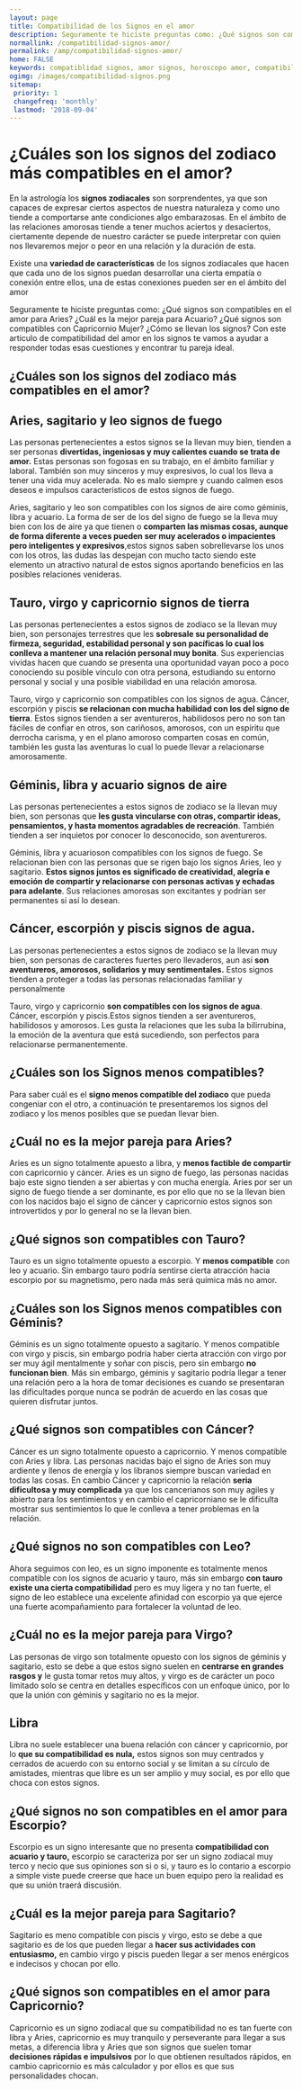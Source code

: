 ```yaml
---
layout: page
title: Compatibilidad de los Signos en el amor
description: Seguramente te hiciste preguntas como: ¿Qué signos son compatibles en el amor para Aries? ¿Cuál es la mejor pareja para Acuario? ¿Qué signos son compatibles con Capricornio Mujer? ¿Cómo se llevan los signos? Con este articulo te ayudamos.
normallink: /compatibilidad-signos-amor/
permalink: /amp/compatibilidad-signos-amor/
home: FALSE
keywords: compatiblidad signos, amor signos, horoscopo amor, compatibilidad en el amor, mejor pareja, como se llevan los signos, astrologia, carta natal, astrología, lectura del tarot, signos del zodiaco, horoscopos, astros, cambio de estaciones
ogimg: /images/compatibilidad-signos.png
sitemap:
 priority: 1
 changefreq: 'monthly'
 lastmod: '2018-09-04'
---
```


<amp-img src="{{ site.url }}/images/compatibilidad-signos.png" width=1260 height=662 layout="responsive"></amp-img>


# ¿Cuáles son los signos del zodiaco más compatibles en el amor?

En la astrología los **signos zodiacales** son sorprendentes, ya que son capaces de expresar ciertos aspectos de nuestra naturaleza y como uno tiende a comportarse ante condiciones algo embarazosas. En el ámbito de las relaciones amorosas tiende a tener muchos aciertos y desaciertos, ciertamente depende de nuestro carácter se puede interpretar con quien nos llevaremos mejor o peor en una relación y la duración de esta.

Existe una **variedad de características** de los signos zodiacales que hacen que cada uno de los signos puedan desarrollar una cierta empatía o conexión entre ellos, una de estas conexiones pueden ser en el ámbito del amor

Seguramente te hiciste preguntas como: ¿Qué signos son compatibles en el amor para Aries? ¿Cuál es la mejor pareja para Acuario? ¿Qué signos son compatibles con Capricornio Mujer? ¿Cómo se llevan los signos? Con este articulo de compatibilidad del amor en los signos te vamos a ayudar a responder todas esas cuestiones y encontrar tu pareja ideal.

## ¿Cuáles son los signos del zodiaco más compatibles en el amor?

## Aries, sagitario y leo signos de fuego

Las personas pertenecientes a estos signos se la llevan muy bien, tienden a ser personas **divertidas, ingeniosas y muy calientes cuando se trata de amor.** Estas personas son fogosas en su trabajo, en el ámbito familiar y laboral. También son muy sinceros y muy expresivos, lo cual los lleva a tener una vida muy acelerada. No es malo siempre y cuando calmen esos deseos e impulsos característicos de estos signos de fuego.

Aries, sagitario y leo son compatibles con los signos de aire como géminis, libra y acuario. La forma de ser de los del signo de fuego se la lleva muy bien con los de aire ya que tienen o **comparten las mismas cosas, aunque de forma diferente a veces pueden ser muy acelerados o impacientes pero inteligentes y expresivos**,estos signos saben sobrellevarse los unos con los otros, las dudas las despejan con mucho tacto siendo este elemento un atractivo natural de estos signos aportando beneficios en las posibles relaciones venideras.

## Tauro, virgo y capricornio signos de tierra

Las personas pertenecientes a estos signos de zodiaco se la llevan muy bien, son personajes terrestres que les **sobresale su personalidad de firmeza, seguridad, estabilidad personal y son pacíficas lo cual los conlleva a mantener una relación personal muy bonita**. Sus experiencias vividas hacen que cuando se presenta una oportunidad vayan poco a poco conociendo su posible vínculo con otra persona, estudiando su entorno personal y social y una posible viabilidad en una relación amorosa.

Tauro, virgo y capricornio son compatibles con los signos de agua. Cáncer, escorpión y piscis **se relacionan con mucha habilidad con los del signo de tierra**. Estos signos tienden a ser aventureros, habilidosos pero no son tan fáciles de confiar en otros, son cariñosos, amorosos, con un espíritu que derrocha carisma, y en el plano amoroso comparten cosas en común, también les gusta las aventuras lo cual lo puede llevar a relacionarse amorosamente.

## Géminis, libra y acuario signos de aire

Las personas pertenecientes a estos signos de zodiaco se la llevan muy bien, son personas que **les gusta vincularse con otras, compartir ideas, pensamientos, y hasta momentos agradables de recreación**. También tienden a ser inquietos por conocer lo desconocido, son aventureros.

Géminis, libra y acuarioson compatibles con los signos de fuego. Se relacionan bien con las personas que se rigen bajo los signos Aries, leo y sagitario. **Estos signos juntos es significado de creatividad, alegría e emoción de compartir y relacionarse con personas activas y echadas para adelante**. Sus relaciones amorosas son excitantes y podrían ser permanentes si así lo desean.

## Cáncer, escorpión y piscis signos de agua.

Las personas pertenecientes a estos signos de zodiaco se la llevan muy bien, son personas de caracteres fuertes pero llevaderos, aun así **son aventureros, amorosos, solidarios y muy sentimentales.** Estos signos tienden a proteger a todas las personas relacionadas familiar y personalmente

Tauro, virgo y capricornio **son compatibles con los signos de agua**. Cáncer, escorpión y piscis.Estos signos tienden a ser aventureros, habilidosos y amorosos. Les gusta la relaciones que les suba la bilirrubina, la emoción de la aventura que está sucediendo, son perfectos para relacionarse permanentemente.


## ¿Cuáles son los Signos menos compatibles?

Para saber cuál es el **signo menos compatible del zodiaco** que pueda congeniar con el otro, a continuación te presentaremos los signos del zodiaco y los menos posibles que se puedan llevar bien.

## ¿Cuál no es la mejor pareja para Aries?

Aries es un signo totalmente apuesto a libra, y **menos factible de compartir** con capricornio y cáncer. Aries es un signo de fuego, las personas nacidas bajo este signo tienden a ser abiertas y con mucha energía. Aries por ser un signo de fuego tiende a ser dominante, es por ello que no se la llevan bien con los nacidos bajo el signo de cáncer y capricornio estos signos son introvertidos y por lo general no se la llevan bien.

## ¿Qué signos son compatibles con Tauro?

Tauro es un signo totalmente opuesto a escorpio. Y **menos compatible** con leo y acuario. Sin embargo tauro podría sentirse cierta atracción hacia escorpio por su magnetismo, pero nada más será química más no amor.

## ¿Cuáles son los Signos menos compatibles con Géminis?

Géminis es un signo totalmente opuesto a sagitario. Y menos compatible con virgo y piscis, sin embargo podría haber cierta atracción con virgo por ser muy ágil mentalmente y soñar con piscis, pero sin embargo **no funcionan bien**. Más sin embargo, géminis y sagitario podría llegar a tener una relación pero a la hora de tomar decisiones es cuando se presentaran las dificultades porque nunca se podrán de acuerdo en las cosas que quieren disfrutar juntos.

## ¿Qué signos son compatibles con Cáncer?

Cáncer es un signo totalmente opuesto a capricornio. Y menos compatible con Aries y libra. Las personas nacidas bajo el signo de Aries son muy ardiente y llenos de energía y los líbranos siempre buscan variedad en todas las cosas. En cambio Cáncer y capricornio la relación **seria dificultosa y muy complicada** ya que los cancerianos son muy agiles y abierto para los sentimientos y en cambio el capricorniano se le dificulta mostrar sus sentimientos lo que le conlleva a tener problemas en la relación.

## ¿Qué signos no son compatibles con Leo?

Ahora seguimos con leo, es un signo imponente es totalmente menos compatible con los signos de acuario y tauro, más sin embargo **con tauro existe una cierta compatibilidad** pero es muy ligera y no tan fuerte, el signo de leo establece una excelente afinidad con escorpio ya que ejerce una fuerte acompañamiento para fortalecer la voluntad de leo.

## ¿Cuál no es la mejor pareja para Virgo?

Las personas de virgo son totalmente opuesto con los signos de géminis y sagitario, esto se debe a que estos signo suelen en **centrarse en grandes rasgos y** le gusta tomar retos muy altos, y virgo es de carácter un poco limitado solo se centra en detalles específicos con un enfoque único, por lo que la unión con géminis y sagitario no es la mejor.

## Libra

Libra no suele establecer una buena relación con cáncer y capricornio, por lo **que su compatibilidad es nula,** estos signos son muy centrados y cerrados de acuerdo con su entorno social y se limitan a su círculo de amistades, mientras que libre es un ser amplio y muy social, es por ello que choca con estos signos.

## ¿Qué signos no son compatibles en el amor para Escorpio?

Escorpio es un signo interesante que no presenta **compatibilidad con acuario y tauro,** escorpio se caracteriza por ser un signo zodiacal muy terco y necio que sus opiniones son si o si, y tauro es lo contario a escorpio a simple viste puede creerse que hace un buen equipo pero la realidad es que su unión traerá discusión.

## ¿Cuál es la mejor pareja para Sagitario?

Sagitario es meno compatible con piscis y virgo, esto se debe a que sagitario es de los que pueden llegar a **hacer sus actividades con entusiasmo,** en cambio virgo y piscis pueden llegar a ser menos enérgicos e indecisos y chocan por ello.

## ¿Qué signos son compatibles en el amor para Capricornio?

Capricornio es un signo zodiacal que su compatibilidad no es tan fuerte con libra y Aries, capricornio es muy tranquilo y perseverante para llegar a sus metas, a diferencia libra y Aries que son signos que suelen tomar **decisiones rápidas e impulsivos** por lo que obtienen resultados rápidos, en cambio capricornio es más calculador y por ellos es que sus personalidades chocan.
